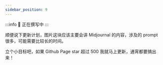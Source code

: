 ```yaml
---
sidebar_position: 9
---
```

<head>
  <script defer="defer" src="https://embed.trydyno.com/embedder.js"></script>
  <link href="https://embed.trydyno.com/embedder.css" rel="stylesheet" />
</head>


:::info 🚧 
正在撰写中
:::

顺便说下更新计划，图片这块应该主要会讲 Midjournal 的内容，涉及的 prompt 很多，可能需要比较长的时间。

立个小目标吧，如果 Github Page star 超过 500 我就马上更新，通宵都要搞出来！

